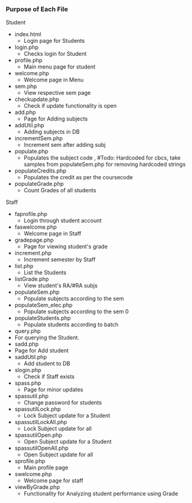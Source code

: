 ### Purpose of Each File

Student
* index.html
   * Login page for Students
* login.php
  * Checks login for Student
* profile.php
  * Main menu page for student
* welcome.php
  * Welcome page in Menu
* sem.php
  * View respective sem page
* checkupdate.php
  * Check if update functionality is open
* add.php
  * Page for Adding subjects
* addUtil.php
  * Adding subjects in DB
* incrementSem.php
  * Increment sem after adding subj
* populate.php
   * Populates the subject code , #Todo: Hardcoded for cbcs, take samples from populateSem.php for removing hardcoded strings
* populateCredits.php
   * Populates the credit as per the coursecode
* populateGrade.php
   * Count Grades of all students

Staff
* faprofile.php
  * Login through student account 
* faswelcome.php
  * Welcome page in Staff
* gradepage.php
  * Page for viewing student's grade
* increment.php
  * Increment semester by Staff
* list.php
   * List the Students
* listGrade.php
   * View student's RA/#RA subjs
* populateSem.php
  * Populate subjects according to the sem
* populateSem_elec.php
  * Populate subjects according to the sem 0
* populateStudents.php
  * Populate students according to batch
* query.php
 * For querying the Student.
* sadd.php
 * Page for Add student 
* saddUtil.php
  * Add student to DB
* slogin.php
  * Check if Staff exists
* spass.php
  * Page for minor updates 
* spassutil.php
  * Change password for students
* spassutilLock.php
  * Lock Subject update for a Student
* spassutilLockAll.php
  * Lock Subject update for all
* spassutilOpen.php
  * Open Subject update for a Student
* spassutilOpenAll.php
  * Open Subject update for all
* sprofile.php
  * Main profile page
* swelcome.php
  * Welcome page for staff
* viewByGrade.php
  * Functionality for Analyzing student performance using Grade


